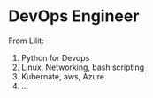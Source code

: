 # DevOps Engineer

From Lilit:
1. Python for Devops
2. Linux, Networking, bash scripting
3. Kubernate, aws, Azure
4. ...
